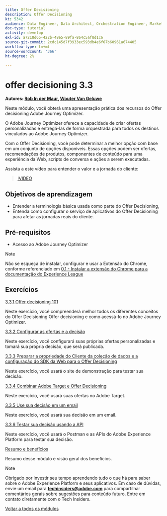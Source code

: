 ```yaml
---
title: Offer Decisioning
description: Offer Decisioning
kt: 5342
audience: Data Engineer, Data Architect, Orchestration Engineer, Marketer
doc-type: tutorial
activity: develop
exl-id: a7218d65-422b-48e5-89fa-864c5af8d1c6
source-git-commit: 2cdc145d7f3933ec593db4e6f67b60961a674405
workflow-type: tm+mt
source-wordcount: '366'
ht-degree: 2%

---
```


# offer decisioning 3.3

**Autores: [Rob In der Maur](https://www.linkedin.com/in/ridmaur/), [Wouter Van Geluwe](https://www.linkedin.com/in/woutervangeluwe/)**

Neste módulo, você obterá uma apresentação prática dos recursos do Offer decisioning Adobe Journey Optimizer.

O Adobe Journey Optimizer oferece a capacidade de criar ofertas personalizadas e entregá-las de forma orquestrada para todos os destinos vinculados ao Adobe Journey Optimizer.

Com o Offer Decisioning, você pode determinar a melhor opção com base em um conjunto de opções disponíveis. Essas opções podem ser ofertas, recomendações de produtos, componentes de conteúdo para uma experiência da Web, scripts de conversa e ações a serem executadas.

Assista a este vídeo para entender o valor e a jornada do cliente:

>[!VIDEO](https://video.tv.adobe.com/v/328829?quality=12&learn=on)

## Objetivos de aprendizagem

- Entender a terminologia básica usada como parte do Offer Decisioning,
- Entenda como configurar o serviço de aplicativos do Offer Decisioning para afetar as jornadas reais do cliente.

## Pré-requisitos

- Acesso ao Adobe Journey Optimizer

>[!NOTE]
>
>Não se esqueça de instalar, configurar e usar a Extensão do Chrome, conforme referenciado em [0.1 - Instalar a extensão do Chrome para a documentação do Experience League](../../gettingstarted/gettingstarted/ex1.md)

## Exercícios

[3.3.1 Offer decisioning 101](./ex1.md)

Neste exercício, você compreenderá melhor todos os diferentes conceitos do Offer Decisioning Offer decisioning e como acessá-lo no Adobe Journey Optimizer.

[3.3.2 Configurar as ofertas e a decisão](./ex2.md)

Neste exercício, você configurará suas próprias ofertas personalizadas e tomará sua própria decisão, que será publicada.

[3.3.3 Preparar a propriedade do Cliente da coleção de dados e a configuração do SDK da Web para o Offer Decisioning](./ex3.md)

Neste exercício, você usará o site de demonstração para testar sua decisão.

[3.3.4 Combinar Adobe Target e Offer Decisioning](./ex4.md)

Neste exercício, você usará suas ofertas no Adobe Target.

[3.3.5 Use sua decisão em um email](./ex5.md)

Neste exercício, você usará sua decisão em um email.

[3.3.6 Testar sua decisão usando a API](./ex6.md)

Neste exercício, você usará o Postman e as APIs do Adobe Experience Platform para testar sua decisão.

[Resumo e benefícios](./summary.md)

Resumo desse módulo e visão geral dos benefícios.

>[!NOTE]
>
>Obrigado por investir seu tempo aprendendo tudo o que há para saber sobre o Adobe Experience Platform e seus aplicativos. Em caso de dúvidas, envie um email para **techinsiders@adobe.com** para compartilhar comentários gerais sobre sugestões para conteúdo futuro. Entre em contato diretamente com o Tech Insiders.

[Voltar a todos os módulos](../../../overview.md)
